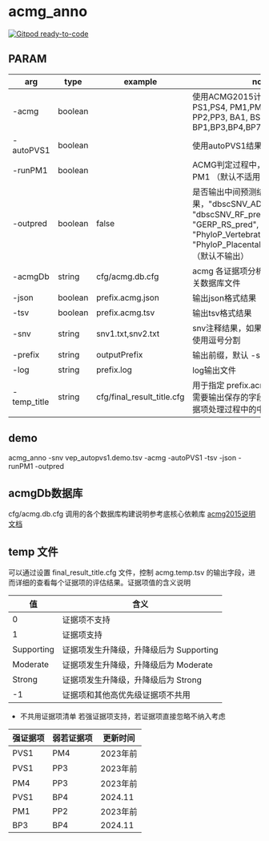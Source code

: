# acmg_anno <!-- omit in toc -->

[![Gitpod ready-to-code](https://img.shields.io/badge/Gitpod-ready--to--code-blue?logo=gitpod)](https://gitpod.io/#https://github.com/Ben-GO-package/acmg_anno)


## PARAM

| arg         | type    | example                    | note                                                                                                                                                   |
| ----------- | ------- | -------------------------- | ------------------------------------------------------------------------------------------------------------------------------------------------------ |
| -acmg       | boolean |                            | 使用ACMG2015计算证据项PVS1, PS1,PS4, PM1,PM2,PM4,PM5 PP2,PP3, BA1, BS1,BS2, BP1,BP3,BP4,BP7                                                            |
| -autoPVS1   | boolean |                            | 使用autoPVS1结果处理证据项PVS1                                                                                                                         |
| -runPM1     | boolean |                            | ACMG判定过程中，是否启用证据项PM1 （默认不适用）                                                                                                       |
| -outpred    | boolean | false                      | 是否输出中间预测结果，"dbscSNV_ADA_pred", "dbscSNV_RF_pred", "GERP_RS_pred", "PhyloP_Vertebrates_Pred", "PhyloP_Placental_Mammals_Pred")（默认不输出） |
| -acmgDb     | string  | cfg/acmg.db.cfg            | acmg 各证据项分析时，需要提供的相关数据库文件                                                                                                          |
| -json       | boolean | prefix.acmg.json           | 输出json格式结果                                                                                                                                       |
| -tsv        | boolean | prefix.acmg.tsv            | 输出tsv格式结果                                                                                                                                        |
| -snv        | string  | snv1.txt,snv2.txt          | snv注释结果，如果多个文件，文件间使用逗号分割                                                                                                          |
| -prefix     | string  | outputPrefix               | 输出前缀，默认 -snv 第一个输入                                                                                                                         |
| -log        | string  | prefix.log                 | log输出文件                                                                                                                                            |
| -temp_title | string  | cfg/final_result_title.cfg | 用于指定 prefix.acmg.temp.tsv 文件需要输出保存的字段名称（可以指定证据项处理过程中的中间字段                                                           |


## demo
acmg_anno -snv vep_autopvs1.demo.tsv -acmg -autoPVS1 -tsv -json -runPM1  -outpred

## acmgDb数据库
cfg/acmg.db.cfg 调用的各个数据库构建说明参考底核心依赖库 [acmg2015说明文档](https://pkg.go.dev/github.com/Ben-GO-package/acmg2015#readme-heading)

## temp 文件
可以通过设置 final_result_title.cfg 文件，控制 acmg.temp.tsv 的输出字段，进而详细的查看每个证据项的评估结果。证据项值的含义说明

| 值         | 含义                                    |
| ---------- | --------------------------------------- |
| 0          | 证据项不支持                            |
| 1          | 证据项支持                              |
| Supporting | 证据项发生升降级，升降级后为 Supporting |
| Moderate   | 证据项发生升降级，升降级后为 Moderate   |
| Strong     | 证据项发生升降级，升降级后为 Strong     |
| -1         | 证据项和其他高优先级证据项不共用        |

- 不共用证据项清单
若强证据项支持，若证据项直接忽略不纳入考虑

| 强证据项 | 弱若证据项 | 更新时间 |
| -------- | ---------- | -------- |
| PVS1     | PM4        | 2023年前 |
| PVS1     | PP3        | 2023年前 |
| PM4      | PP3        | 2023年前 |
| PVS1     | BP4        | 2024.11  |
| PM1      | PP2        | 2023年前 |
| BP3      | BP4        | 2024.11  |

